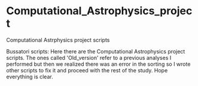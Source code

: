 # Computational_Astrophysics_project
Computational Astrphysics project scripts

Bussatori scripts:
Here there are the Computational Astrophysics project scripts. The ones called 'Old_version' refer to a previous analyses I performed but then we realized there was an error in the sorting
so I wrote other scripts to fix it and proceed with the rest of the study. Hope everything is clear. 
